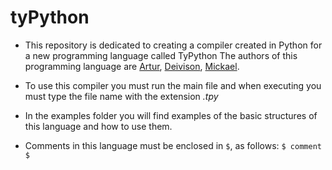 # tyPython
- This repository is dedicated to creating a compiler created in Python for a new programming language called TyPython The authors of this programming language are [Artur](https://github.com/ArturFPC), [Deivison](https://github.com/Deivison-Costa), [Mickael](https://github.com/mickaelosvaldo1999).

- To use this compiler you must run the main file and when executing you must type the file name with the extension *.tpy*

- In the examples folder you will find examples of the basic structures of this language and how to use them.

- Comments in this language must be enclosed in `$`, as follows: `$ comment $`
